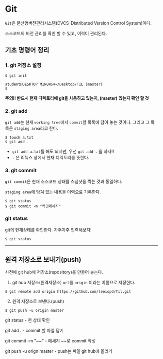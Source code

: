 # Git

`Git`은 분산형버전관리시스템(DVCS-Distributed Version Control System)이다.

소스코드의 버전 관리를 확인 할 수 있고, 이력이 관리된다.

## 기초 명령어 정리

### 1. git 저장소 설정

```
$ git init
```

```
student@DESKTOP MINGW64~/Desktop/TIL (master)
$
```

**주의!! 반드시 현재 디렉토리에 git을 사용하고 있는지, (master) 있는지 확인 할 것**

### 2. git add

`git add`는 현재 `working tree`에서 `commit`할 목록에 담아 놓는 것이다. 그리고 그 목록은 `staging area`라고 한다.

```
$ touch a.txt
$ git add .
```

* `git add a.txt`를 해도 되지만, 우선 `git add .` 을 하자!!
* `.` 은 리눅스 상에서 현재 디렉토리를 뜻한다.

### 3. git commit

`git commit`은 현재 소스코드 상태를 스냅샷을 찍는 것과 동일하다.

`staging area`에 담겨 있는 내용을 이력으로 기록한다.

```
$ git status
$ git commit -m "커밋메세지"
```



### git status

git의 현재상태를 확인한다. 자주자주 입력해보자!

```
$ git status
```

---

## 원격 저장소로 보내기(push)

사전에 git hub에 저장소(repository)를 만들어 놓는다.

1. git hub 저장소(원격저장소) `url`를 `origin` 이라는 이름으로 저장한다.

```
$ git remote add origin https://github.com/leeiopd/Til.git
```

2. 원격 저장소로 보낸다.(push)

```
$ git push -u origin master
```



git status - 현 상태 확인

git add . - commit 할 파일 담기

git commit -m "~~" - 메세지 ~~로 commit 작성

git push -u orign master - push는 파일 git hub에 올리기